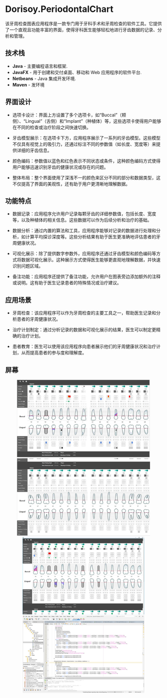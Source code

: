 # Dorisoy.PeriodontalChart

该牙周检查图表应用程序是一款专门用于牙科手术和牙周检查的软件工具。它提供了一个直观且功能丰富的界面，使得牙科医生能够轻松地进行牙齿数据的记录、分析和管理。

## 技术栈

- **Java** - 主要编程语言和框架.  
- **JavaFX** - 用于创建和交付桌面、移动和 Web 应用程序的软件平台.  
- **Netbeans** - Java 集成开发环境.  
- **Maven** - 发环境

## 界面设计

- 选项卡设计：界面上方设置了多个选项卡，如“Buccal”（颊侧）、“Lingual”（舌侧）和“Implant”（种植体）等，这些选项卡使得用户能够在不同的检查或治疗阶段之间快速切换。

- 牙齿模型展示：在选项卡下方，应用程序展示了一系列的牙齿模型。这些模型不仅具有视觉上的吸引力，还通过标注不同的参数值（如长度、宽度等）来提供详细的牙齿信息。
  
- 颜色编码：参数值以蓝色和红色表示不同状态或条件，这种颜色编码方式使得用户能够迅速识别牙齿的健康状况或存在的问题。
  
- 整体布局：整个界面使用了深浅不一的颜色来区分不同的部分和数据类型，这不仅提高了界面的美观性，还有助于用户更清晰地理解数据。
  

## 功能特点

- 数据记录：应用程序允许用户记录每颗牙齿的详细参数值，包括长度、宽度等，以及种植体的相关信息。这些数据可以作为后续分析和治疗的基础。
  
- 数据分析：通过内置的算法和工具，应用程序能够对记录的数据进行处理和分析，如计算平均探诊深度等。这些分析结果有助于医生更准确地评估患者的牙周健康状况。
  
- 可视化展示：除了提供数字参数外，应用程序还通过牙齿模型和颜色编码等方式将数据可视化展示。这种展示方式使得医生能够更直观地理解数据，并快速识别问题区域。
  
- 备注功能：应用程序还提供了备注功能，允许用户在图表旁边添加额外的注释或说明。这有助于医生记录患者的特殊情况或治疗建议。

## 应用场景

- 牙周检查：该应用程序可以作为牙周检查的主要工具之一，帮助医生记录和分析患者的牙周健康状况。
  
- 治疗计划制定：通过分析记录的数据和可视化展示的结果，医生可以制定更精确的治疗计划。
  
- 患者教育：医生可以使用该应用程序向患者展示他们的牙周健康状况和治疗计划，从而提高患者的参与度和理解度。

## 屏幕

<p align="center">
  <img src="screenshots/1.jpg" height="250"/>
  <img src="screenshots/2.jpg" height="250"/>
  <img src="screenshots/3.png" height="250"/>
  <img src="screenshots/4.png" height="250"/>
</p>



